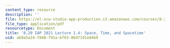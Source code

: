 ```yaml
---
content_type: resource
description: ''
file: https://ol-ocw-studio-app-production.s3.amazonaws.com/courses/8-20-introduction-to-special-relativity-january-iap-2021/ab9a5a24f848f91abf6386d7191e84b9_MIT8_20iap21_lec1_4.pdf
file_type: application/pdf
resourcetype: Document
title: '8.20 IAP 2021 Lecture 1.4: Space, Time, and Spacetime'
uid: ab9a5a24-f848-f91a-bf63-86d7191e84b9
---
```

